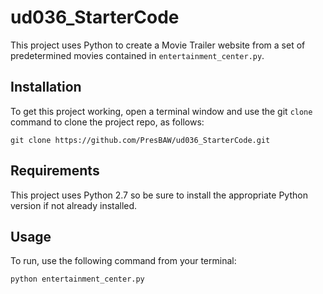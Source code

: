 # ud036_StarterCode
This project uses Python to create a Movie Trailer website from a set of predetermined movies contained in `entertainment_center.py`.

## Installation
To get this project working, open a terminal window and use the git `clone` command to clone the project repo, as follows:

`git clone https://github.com/PresBAW/ud036_StarterCode.git`

## Requirements
This project uses Python 2.7 so be sure to install the appropriate Python version if not already installed.

## Usage
To run, use the following command from your terminal:

`python entertainment_center.py`
